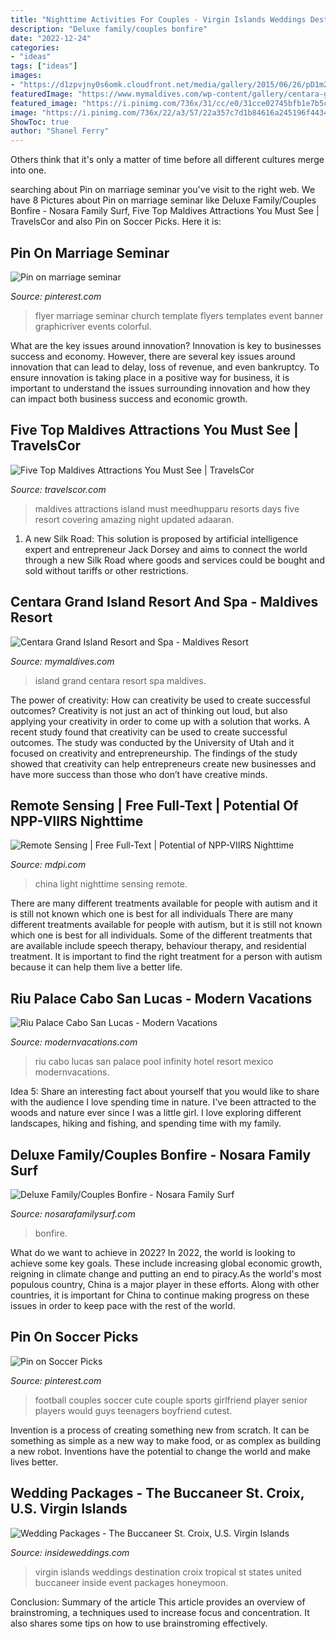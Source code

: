 ```yaml
---
title: "Nighttime Activities For Couples - Virgin Islands Weddings Destination Croix Tropical St States United Buccaneer Inside Event Packages Honeymoon"
description: "Deluxe family/couples bonfire"
date: "2022-12-24"
categories:
- "ideas"
tags: ["ideas"]
images:
- "https://d1zpvjny0s6omk.cloudfront.net/media/gallery/2015/06/26/pD1m2cfMuRJXkODygYiB.jpg"
featuredImage: "https://www.mymaldives.com/wp-content/gallery/centara-grand-island-resort/centara-grand-island-resort08.jpg"
featured_image: "https://i.pinimg.com/736x/31/cc/e0/31cce02745bfb1e7b5c5e80e0f7812ae--print-templates-flyer-template.jpg"
image: "https://i.pinimg.com/736x/22/a3/57/22a357c7d1b84616a245196f443485ce--football-girlfriend-cute-couples-football.jpg"
ShowToc: true
author: "Shanel Ferry"
---
```



Others think that it's only a matter of time before all different cultures merge into one.

	

		
searching about Pin on marriage seminar you've visit to the right web. We have 8 Pictures about Pin on marriage seminar like Deluxe Family/Couples Bonfire - Nosara Family Surf, Five Top Maldives Attractions You Must See | TravelsCor and also Pin on Soccer Picks. Here it is:
		
    
## Pin On Marriage Seminar

<img loading=lazy src="https://i.pinimg.com/736x/31/cc/e0/31cce02745bfb1e7b5c5e80e0f7812ae--print-templates-flyer-template.jpg" onerror="this.onerror=null;this.src='https://tse2.mm.bing.net/th?id=OIP.ImNT7Tirjpwe3MByizX3DwHaMk&amp;pid=15.1';" alt="Pin on marriage seminar">

_Source: pinterest.com_

>flyer marriage seminar church template flyers templates event banner graphicriver events colorful. 

	

What are the key issues around innovation?
Innovation is key to businesses success and economy. However, there are several key issues around innovation that can lead to delay, loss of revenue, and even bankruptcy. To ensure innovation is taking place in a positive way for business, it is important to understand the issues surrounding innovation and how they can impact both business success and economic growth.

    
## Five Top Maldives Attractions You Must See | TravelsCor

<img loading=lazy src="http://www.travelscor.com/wp-content/uploads/2013/01/Maldives.jpg" onerror="this.onerror=null;this.src='https://tse2.mm.bing.net/th?id=OIP.02GU3v2KBfeVwhPsY4BJxgHaD4&amp;pid=15.1';" alt="Five Top Maldives Attractions You Must See | TravelsCor">

_Source: travelscor.com_

>maldives attractions island must meedhupparu resorts days five resort covering amazing night updated adaaran. 

	

1. A new Silk Road: This solution is proposed by artificial intelligence expert and entrepreneur Jack Dorsey and aims to connect the world through a new Silk Road where goods and services could be bought and sold without tariffs or other restrictions.

    
## Centara Grand Island Resort And Spa - Maldives Resort

<img loading=lazy src="https://www.mymaldives.com/wp-content/gallery/centara-grand-island-resort/centara-grand-island-resort08.jpg" onerror="this.onerror=null;this.src='https://tse4.mm.bing.net/th?id=OIP.TFVhca_y_REQbpMFmw2-cAHaE8&amp;pid=15.1';" alt="Centara Grand Island Resort and Spa - Maldives Resort">

_Source: mymaldives.com_

>island grand centara resort spa maldives. 

	

The power of creativity: How can creativity be used to create successful outcomes?
Creativity is not just an act of thinking out loud, but also applying your creativity in order to come up with a solution that works. A recent study found that creativity can be used to create successful outcomes. The study was conducted by the University of Utah and it focused on creativity and entrepreneurship. The findings of the study showed that creativity can help entrepreneurs create new businesses and have more success than those who don’t have creative minds.

    
## Remote Sensing | Free Full-Text | Potential Of NPP-VIIRS Nighttime

<img loading=lazy src="http://www.mdpi.com/remotesensing/remotesensing-05-03057/article_deploy/html/images/remotesensing-05-03057f3-1024.png" onerror="this.onerror=null;this.src='https://tse2.mm.bing.net/th?id=OIP.94MIyw6wR9H02OSSq5lIWgHaF8&amp;pid=15.1';" alt="Remote Sensing | Free Full-Text | Potential of NPP-VIIRS Nighttime">

_Source: mdpi.com_

>china light nighttime sensing remote. 

	

There are many different treatments available for people with autism and it is still not known which one is best for all individuals
There are many different treatments available for people with autism, but it is still not known which one is best for all individuals. Some of the different treatments that are available include speech therapy, behaviour therapy, and residential treatment. It is important to find the right treatment for a person with autism because it can help them live a better life.

    
## Riu Palace Cabo San Lucas - Modern Vacations

<img loading=lazy src="http://www.modernvacations.com/wp-content/uploads/2013/08/Riu-Palace-Cabo-San-Lucas-Infinity-Pool.jpg" onerror="this.onerror=null;this.src='https://tse2.mm.bing.net/th?id=OIP.VFZo3qoWqHJ87uJQGXJ-cwHaEZ&amp;pid=15.1';" alt="Riu Palace Cabo San Lucas - Modern Vacations">

_Source: modernvacations.com_

>riu cabo lucas san palace pool infinity hotel resort mexico modernvacations. 

	

Idea 5: Share an interesting fact about yourself that you would like to share with the audience
I love spending time in nature. I've been attracted to the woods and nature ever since I was a little girl. I love exploring different landscapes, hiking and fishing, and spending time with my family.

    
## Deluxe Family/Couples Bonfire - Nosara Family Surf

<img loading=lazy src="https://cdn.shopify.com/s/files/1/1590/4387/products/NFSusesomewhereinperfectlypackaged_600x.jpg?v=1483571671" onerror="this.onerror=null;this.src='https://tse1.mm.bing.net/th?id=OIP.atM5n2XHee_L3K8gwP7fqQHaHa&amp;pid=15.1';" alt="Deluxe Family/Couples Bonfire - Nosara Family Surf">

_Source: nosarafamilysurf.com_

>bonfire. 

	

What do we want to achieve in 2022?
In 2022, the world is looking to achieve some key goals. These include increasing global economic growth, reigning in climate change and putting an end to piracy.As the world's most populous country, China is a major player in these efforts. Along with other countries, it is important for China to continue making progress on these issues in order to keep pace with the rest of the world.

    
## Pin On Soccer Picks

<img loading=lazy src="https://i.pinimg.com/736x/22/a3/57/22a357c7d1b84616a245196f443485ce--football-girlfriend-cute-couples-football.jpg" onerror="this.onerror=null;this.src='https://tse1.mm.bing.net/th?id=OIP.T8k-eNaNACeqKhDy4R1jhAHaLF&amp;pid=15.1';" alt="Pin on Soccer Picks">

_Source: pinterest.com_

>football couples soccer cute couple sports girlfriend player senior players would guys teenagers boyfriend cutest. 

	

Invention is a process of creating something new from scratch. It can be something as simple as a new way to make food, or as complex as building a new robot. Inventions have the potential to change the world and make lives better.

    
## Wedding Packages - The Buccaneer St. Croix, U.S. Virgin Islands

<img loading=lazy src="https://d1zpvjny0s6omk.cloudfront.net/media/gallery/2015/06/26/pD1m2cfMuRJXkODygYiB.jpg" onerror="this.onerror=null;this.src='https://tse4.mm.bing.net/th?id=OIP.p1l87oJW0hqqPcRNxseAugHaE8&amp;pid=15.1';" alt="Wedding Packages - The Buccaneer St. Croix, U.S. Virgin Islands">

_Source: insideweddings.com_

>virgin islands weddings destination croix tropical st states united buccaneer inside event packages honeymoon. 

	

Conclusion: Summary of the article
This article provides an overview of brainstroming, a techniques used to increase focus and concentration. It also shares some tips on how to use brainstroming effectively.

